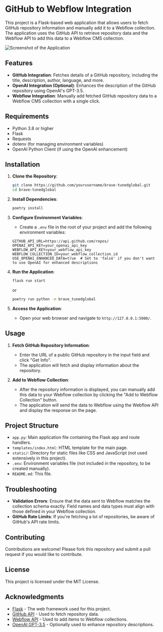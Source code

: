 # GitHub to Webflow Integration

This project is a Flask-based web application that allows users to fetch GitHub repository information and manually add it to a Webflow collection. The application uses the GitHub API to retrieve repository data and the Webflow API to add this data to a Webflow CMS collection.

![Screenshot of the Application](brave_tunedglobal/static/screenshot.png)


## Features

- **GitHub Integration**: Fetches details of a GitHub repository, including the title, description, author, language, and more.
- **OpenAI Integration (Optional)**: Enhances the description of the GitHub repository using OpenAI's GPT-3.5.
- **Webflow Integration**: Manually add fetched GitHub repository data to a Webflow CMS collection with a single click.

## Requirements

- Python 3.8 or higher
- Flask
- Requests
- dotenv (for managing environment variables)
- OpenAI Python Client (if using the OpenAI enhancement)

## Installation

1. **Clone the Repository**:
    ```bash
    git clone https://github.com/yourusername/brave-tunedglobal.git
    cd brave-tunedglobal
    ```

2. **Install Dependencies**:
    ```bash
    poetry install
    ```

3. **Configure Environment Variables**:
    - Create a `.env` file in the root of your project and add the following environment variables:

    ```env
    GITHUB_API_URL=https://api.github.com/repos/
    OPENAI_API_KEY=your_openai_api_key
    WEBFLOW_API_KEY=your_webflow_api_key
    WEBFLOW_COLLECTION_ID=your_webflow_collection_id
    USE_OPENAI_ENHANCED_DATA=true  # Set to 'false' if you don't want to use OpenAI for enhanced descriptions
    ```

4. **Run the Application**:
    ```bash
    flask run start 
    ```
    or
    ```bash
    poetry run python -m brave_tunedglobal
    ```

6. **Access the Application**:
    - Open your web browser and navigate to `http://127.0.0.1:5000/`.

## Usage

1. **Fetch GitHub Repository Information**:
    - Enter the URL of a public GitHub repository in the input field and click "Get Info".
    - The application will fetch and display information about the repository.

2. **Add to Webflow Collection**:
    - After the repository information is displayed, you can manually add this data to your Webflow collection by clicking the "Add to Webflow Collection" button.
    - The application will send the data to Webflow using the Webflow API and display the response on the page.

## Project Structure

- `app.py`: Main application file containing the Flask app and route handlers.
- `templates/index.html`: HTML template for the main page.
- `static/`: Directory for static files like CSS and JavaScript (not used extensively in this project).
- `.env`: Environment variables file (not included in the repository, to be created manually).
- `README.md`: This file.


## Troubleshooting

- **Validation Errors**: Ensure that the data sent to Webflow matches the collection schema exactly. Field names and data types must align with those defined in your Webflow collection.
- **GitHub Rate Limits**: If you're fetching a lot of repositories, be aware of GitHub's API rate limits.

## Contributing

Contributions are welcome! Please fork this repository and submit a pull request if you would like to contribute.

## License

This project is licensed under the MIT License. 

## Acknowledgments

- [Flask](https://flask.palletsprojects.com/) - The web framework used for this project.
- [GitHub API](https://docs.github.com/en/rest) - Used to fetch repository data.
- [Webflow API](https://developers.webflow.com/) - Used to add items to Webflow collections.
- [OpenAI GPT-3.5](https://openai.com/gpt-3/) - Optionally used to enhance repository descriptions.